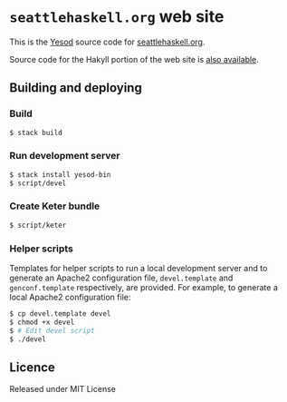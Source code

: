 # `seattlehaskell.org` web site

This is the [Yesod][yesod] source code for [seattlehaskell.org][seahug].

Source code for the Hakyll portion of the web site is [also
available][seahug-hakyll].

## Building and deploying

### Build

```bash
$ stack build
```

### Run development server

```bash
$ stack install yesod-bin
$ script/devel
```

### Create Keter bundle

```bash
$ script/keter
```

### Helper scripts

Templates for helper scripts to run a local development server and to generate
an Apache2 configuration file, `devel.template` and `genconf.template`
respectively, are provided. For example, to generate a local Apache2
configuration file:

```bash
$ cp devel.template devel
$ chmod +x devel
$ # Edit devel script
$ ./devel
```

## Licence

Released under MIT License

[seahug]: http://seattlehaskell.org/
[seahug-hakyll]: https://github.com/seahug/seattlehaskell-org-static
[yesod]: http://www.yesodweb.com/

